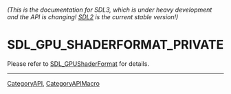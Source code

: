 ###### (This is the documentation for SDL3, which is under heavy development and the API is changing! [SDL2](https://wiki.libsdl.org/SDL2/) is the current stable version!)
# SDL_GPU_SHADERFORMAT_PRIVATE

Please refer to [SDL_GPUShaderFormat](SDL_GPUShaderFormat) for details.

----
[CategoryAPI](CategoryAPI), [CategoryAPIMacro](CategoryAPIMacro)

